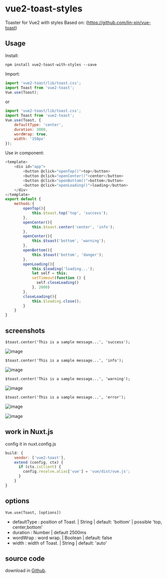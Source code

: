 # vue2-toast-styles
Toaster for Vue2 with styles
Based on: (https://github.com/lin-xin/vue-toast)

## Usage
Install:

```
npm install vue2-toast-with-styles --save
```
Import:

```javascript
import 'vue2-toast/lib/toast.css';
import Toast from 'vue2-toast';
Vue.use(Toast);
```
or
```javascript
import 'vue2-toast/lib/toast.css';
import Toast from 'vue2-toast';
Vue.use(Toast, {
    defaultType: 'center',
    duration: 3000,
    wordWrap: true,
    width: '150px'
});
```

Use in component:

```javascript
<template>
    <div id="app">
        <button @click="openTop()">top</button>
        <button @click="openCenter()">center</button>
        <button @click="openBottom()">bottom</button>
		<button @click="openLoading()">loading</button>
    </div>
</template>
export default {
    methods:{
        openTop(){
            this.$toast.top('top', 'success');
        },
        openCenter(){
            this.$toast.center('center', 'info');
        },
        openCenter(){
            this.$toast('bottom', 'warning');  
        },
        openBottom(){
            this.$toast('bottom', 'danger');  
        },
        openLoading(){
            this.$loading('loading...');
			let self = this;
	        setTimeout(function () {
	          self.closeLoading()
	        }, 2000)
        },
        closeLoading(){
            this.$loading.close();
        }
    }
}
```

## screenshots

```$toast.center('This is a sample message...', 'success');```

![image](https://raw.githubusercontent.com/AndresCL/vue-toast/master/screenshots/success.png)

```$toast.center('This is a sample message...', 'info');```

![image](https://raw.githubusercontent.com/AndresCL/vue-toast/master/screenshots/info.png)

```$toast.center('This is a sample message...', 'warning');```

![image](https://raw.githubusercontent.com/AndresCL/vue-toast/master/screenshots/warning.png)

```$toast.center('This is a sample message...', 'error');```

![image](https://raw.githubusercontent.com/AndresCL/vue-toast/master/screenshots/error.png)

![image](https://raw.githubusercontent.com/AndresCL/vue-toast/master/screenshots/1.gif)

## work in Nuxt.js
config it in nuxt.config.js

```js
build: {
	vendor: ['vue2-toast'],
	extend (config, ctx) {
	  if (ctx.isClient) {
	    config.resolve.alias['vue'] = 'vue/dist/vue.js';
	  }
	}
}
```

## options

    Vue.use(Toast, [options])

- defaultType : position of Toast. | String | default: 'bottom' | possible 'top, center,bottom'
- duration : Number | default 2500ms
- wordWrap : word wrap. | Boolean | default: false
- width : width of Toast. | String | default: 'auto'

## source code
download in [Github](https://github.com/AndresCL/vue-toast-with-styles).